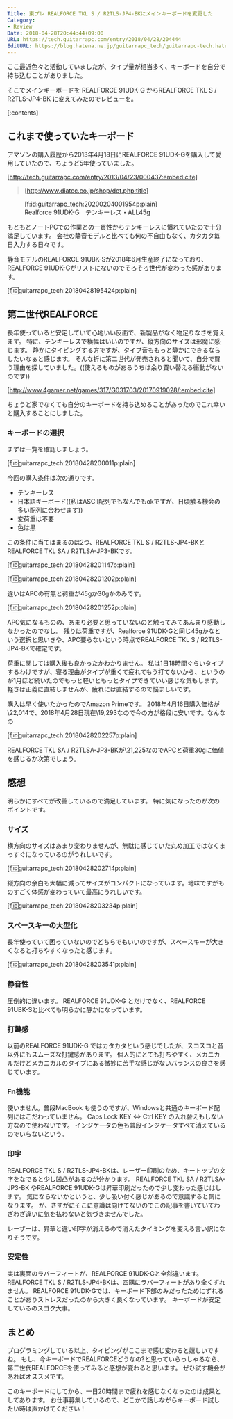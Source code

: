 ```yaml
---
Title: 東プレ REALFORCE TKL S / R2TLS-JP4-BKにメインキーボードを変更した
Category:
- Review
Date: 2018-04-28T20:44:44+09:00
URL: https://tech.guitarrapc.com/entry/2018/04/28/204444
EditURL: https://blog.hatena.ne.jp/guitarrapc_tech/guitarrapc-tech.hatenablog.com/atom/entry/17391345971639229612
---
```


ここ最近色々と活動していましたが、タイプ量が相当多く、キーボードを自分で持ち込むことがありました。

そこでメインキーボードを REALFORCE 91UDK-G からREALFORCE TKL S / R2TLS-JP4-BK に変えてみたのでレビューを。


[:contents]

## これまで使っていたキーボード

アマゾンの購入履歴から2013年4月18日にREALFORCE 91UDK-Gを購入して愛用していたので、ちょうど5年使っていました。

[http://tech.guitarrapc.com/entry/2013/04/23/000437:embed:cite]

> [http://www.diatec.co.jp/shop/det.php:title]

<figure class="figure-image figure-image-fotolife" title="Realforce 91UDK-G　テンキーレス・ALL45g">[f:id:guitarrapc_tech:20200204001954p:plain]<figcaption>Realforce 91UDK-G　テンキーレス・ALL45g</figcaption></figure>

もともとノートPCでの作業との一貫性からテンキーレスに慣れていたので十分満足しています。
会社の静音モデルと比べても何の不自由もなく、カタカタ毎日入力する日々です。

静音モデルのREALFORCE 91UBK-Sが2018年6月生産終了になっており、REALFORCE 91UDK-Gがリストにないのでそろそろ世代が変わった感があります。

[f:id:guitarrapc_tech:20180428195424p:plain]

## 第二世代REALFORCE

長年使っていると安定していて心地いい反面で、新製品がなく物足りなさを覚えます。
特に、テンキーレスで横幅はいいのですが、縦方向のサイズは邪魔に感じます。
静かにタイピングする方ですが、タイプ音ももっと静かにできるならしたいなぁと感じます。
そんな折に第二世代が発売されると聞いて、自分で買う理由を探していました。((使えるものがあるうちは余り買い替える衝動がないのです))

[http://www.4gamer.net/games/317/G031703/20170919028/:embed:cite]

ちょうど家でなくても自分のキーボードを持ち込めることがあったのでこれ幸いと購入することにしました。

### キーボードの選択

まずは一覧を確認しましょう。

[f:id:guitarrapc_tech:20180428200011p:plain]

今回の購入条件は次の通りです。

* テンキーレス
* 日本語キーボード((私はASCII配列でもなんでもokですが、日頃触る機会の多い配列に合わせます))
* 変荷重は不要
* 色は黒

この条件に当てはまるのは2つ、REALFORCE TKL S / R2TLS-JP4-BKとREALFORCE TKL SA / R2TLSA-JP3-BKです。

[f:id:guitarrapc_tech:20180428201147p:plain]

[f:id:guitarrapc_tech:20180428201202p:plain]

違いはAPCの有無と荷重が45gか30gかのみです。

[f:id:guitarrapc_tech:20180428201252p:plain]

APC気になるものの、あまり必要と思っていないのと触ってみてあんまり感動しなかったのでなし。
残りは荷重ですが、Realforce 91UDK-Gと同じ45gかなという選択と思いきや、APC要らないという時点でREALFORCE TKL S / R2TLS-JP4-BKで確定です。

荷重に関しては購入後も良かったかわかりません。
私は1日18時間ぐらいタイプするわけですが、寝る理由がタイプが重くて疲れてもう打てないから、というのが1月ほど続いたのでもっと軽いともっとタイプできていい感じな気もします。
軽さは正義に直結しませんが、疲れには直結するので悩ましいです。

購入は早く使いたかったのでAmazon Primeです。
2018年4月16日購入価格が\22,014で、2018年4月28日現在\19,293なので今の方が格段に安いです。なんなの

[f:id:guitarrapc_tech:20180428202257p:plain]

REALFORCE TKL SA / R2TLSA-JP3-BKが\21,225なのでAPCと荷重30gに価値を感じるか次第でしょう。

## 感想

明らかにすべてが改善しているので満足しています。
特に気になったのが次のポイントです。

### サイズ

横方向のサイズはあまり変わりませんが、無駄に感じていた丸め加工ではなくまっすぐになっているのがうれしいです。

[f:id:guitarrapc_tech:20180428202714p:plain]

縦方向の余白も大幅に減ってサイズがコンパクトになっています。地味ですがものすごく体感が変わっていて最高にうれしいです。

[f:id:guitarrapc_tech:20180428203234p:plain]

### スペースキーの大型化

長年使っていて困っていないのでどちらでもいいのですが、スペースキーが大きくなると打ちやすくなったと感じます。

[f:id:guitarrapc_tech:20180428203541p:plain]

### 静音性

圧倒的に違います。
REALFORCE 91UDK-G とだけでなく、REALFORCE 91UBK-Sと比べても明らかに静かになっています。

### 打鍵感

以前のREALFORCE 91UDK-G ではカタカタという感じでしたが、スコスコと音以外にもスムーズな打鍵感があります。
個人的にとても打ちやすく、メカニカルだけどメカニカルのタイプにある微妙に苦手な感じがないバランスの良さを感じています。

### Fn機能

使いません。普段MacBook も使うのですが、Windowsと共通のキーボード配列にはこだわっていません。
Caps Lock KEY ⇔ Ctrl KEY の入れ替えもしない方なので使わないです。
インジケータの色も普段インジケータすべて消えているのでいらないという。

### 印字

REALFORCE TKL S / R2TLS-JP4-BKは、レーザー印刷のため、キートップの文字をなでると少し凹凸があるのが分かります。
REALFORCE TKL SA / R2TLSA-JP3-BK やREALFORCE 91UDK-Gは昇華印刷だったので少し変わった感じはします。
気にならないかというと、少し吸い付く感じがあるので意識すると気になります。
が、さすがにそこに意識は向けてないのでこの記事を書いていてわざわざ違いに気を払わないと気づきませんでした。

レーザーは、昇華と違い印字が消えるので消えたタイミングを変える言い訳になりそうです。

### 安定性

実は裏面のラバーフィートが、REALFORCE 91UDK-Gと全然違います。
REALFORCE TKL S / R2TLS-JP4-BKは、四隅にラバーフィートがあり全くずれません。
REALFORCE 91UDK-Gでは、キーボード下部のみだったためにずれることがありストレスだったのから大きく良くなっています。
キーボードが安定しているのスゴク大事。

## まとめ

プログラミングしている以上、タイピングがここまで感じ変わると嬉しいですね。
もし、今キーボードでREALFORCEどうなの?と思っていらっしゃるなら、第二世代REALFORCEを使ってみると感想が変わると思います。
ぜひ試す機会があればオススメです。

このキーボードにしてから、一日20時間まで疲れを感じなくなったのは成果としてあります。
お仕事募集しているので、どこかで話しながらキーボード試したい時は声かけてください！
